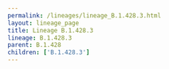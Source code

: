 ```yaml
---
permalink: /lineages/lineage_B.1.428.3.html
layout: lineage_page
title: Lineage B.1.428.3
lineage: B.1.428.3
parent: B.1.428
children: ['B.1.428.3']
---
```

